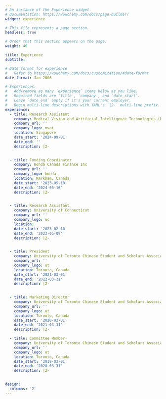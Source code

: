 ```yaml
---
# An instance of the Experience widget.
# Documentation: https://wowchemy.com/docs/page-builder/
widget: experience

# This file represents a page section.
headless: true

# Order that this section appears on the page.
weight: 40

title: Experience
subtitle:

# Date format for experience
#   Refer to https://wowchemy.com/docs/customization/#date-format
date_format: Jan 2006

# Experiences.
#   Add/remove as many `experience` items below as you like.
#   Required fields are `title`, `company`, and `date_start`.
#   Leave `date_end` empty if it's your current employer.
#   Begin multi-line descriptions with YAML's `|2-` multi-line prefix.
experience:
  - title: Research Assistant
    company: Medical Vision and Artificial Intelligence Technologies (MVAIT Lab)
    company_url: ''
    company_logo: mvai
    location: Singapore
    date_start: '2024-09-01'
    date_end: ''
    description: |2-
        

  - title: Funding Coordinator
    company: Honda Canada Finance Inc
    company_url: ''
    company_logo: honda
    location: Markham, Canada
    date_start: '2023-05-18'
    date_end: '2024-05-16'
    description: |2-
       

  - title: Research Assistant
    company: University of Connecticut
    company_url: ''
    company_logo: uc
    location: 
    date_start: '2023-02-10'
    date_end: '2023-05-09'
    description: |2-
      

  - title: President
    company: University of Toronto Chinese Student and Scholars Association (UTCSSA)
    company_url: ''
    company_logo: ut
    location: Toronto, Canada
    date_start: '2021-03-01'
    date_end: '2022-03-31'
    description: |2-
      

  - title: Marketing Director
    company: University of Toronto Chinese Student and Scholars Association (UTCSSA)
    company_url: ''
    company_logo: ut
    location: Toronto, Canada
    date_start: '2020-03-01'
    date_end: '2021-03-31'
    description: |2-

  - title: Committee Member-
    company: University of Toronto Chinese Student and Scholars Association (UTCSSA)
    company_url: ''
    company_logo: ut
    location: Toronto, Canada
    date_start: '2019-03-01'
    date_end: '2020-03-31'
    description: |2-
      

design:
  columns: '2'
---
```

